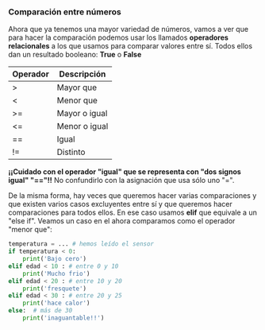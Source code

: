 ### Comparación entre números

Ahora que ya tenemos una mayor variedad de números, vamos a ver que para hacer la comparación podemos usar los llamados  **operadores relacionales** a los que usamos para comparar valores entre sí. Todos ellos dan un resultado booleano: **True** o **False**

Operador|Descripción
---|---
>|Mayor que
<|Menor que
>=|Mayor o igual
<=|Menor o igual
==|Igual
!=|Distinto

**¡¡Cuidado con el operador "igual" que se representa con "dos signos igual" "=="!!** No confundirlo con la asignación que usa sólo uno "=".

De la misma forma, hay veces que queremos hacer varias comparaciones y que existen varios casos excluyentes entre sí y que queremos hacer comparaciones para todos ellos. En ese caso usamos **elif** que equivale a un "else if". Veamos un caso en el ahora comparamos como el operador "menor que":

```python
temperatura = ... # hemos leído el sensor
if temperatura < 0: 
    print('Bajo cero')
elif edad < 10 : # entre 0 y 10
    print('Mucho frio')
elif edad < 20 : # entre 10 y 20
    print('fresquete')    
elif edad < 30 : # entre 20 y 25
    print('hace calor')
else:  # más de 30
    print('inaguantable!!')
```

